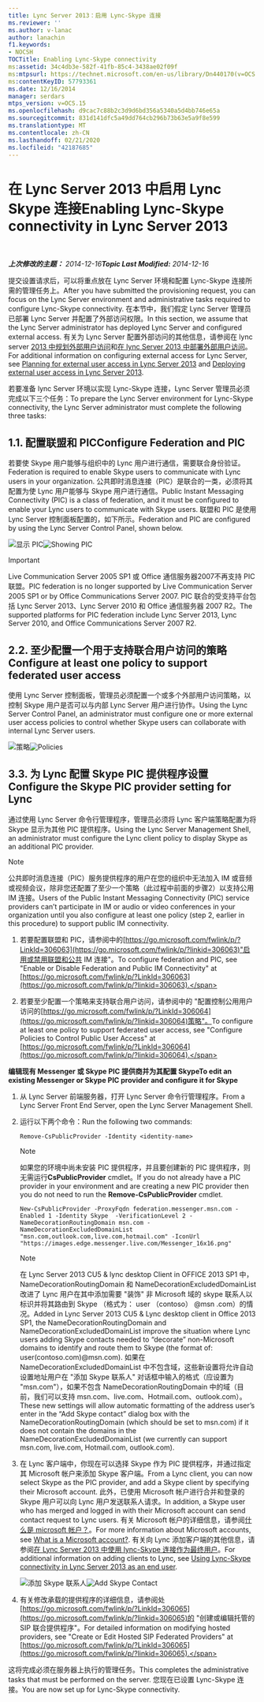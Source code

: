 ```yaml
---
title: Lync Server 2013：启用 Lync-Skype 连接
ms.reviewer: ''
ms.author: v-lanac
author: lanachin
f1.keywords:
- NOCSH
TOCTitle: Enabling Lync-Skype connectivity
ms:assetid: 34c4db3e-582f-41fb-85c4-3438ae02f09f
ms:mtpsurl: https://technet.microsoft.com/en-us/library/Dn440170(v=OCS.15)
ms:contentKeyID: 57793361
ms.date: 12/16/2014
manager: serdars
mtps_version: v=OCS.15
ms.openlocfilehash: d9cac7c88b2c3d9d6bd356a5340a5d4bb746e65a
ms.sourcegitcommit: 831d141dfc5a49dd764cb296b73b63e5a9f8e599
ms.translationtype: MT
ms.contentlocale: zh-CN
ms.lasthandoff: 02/21/2020
ms.locfileid: "42187685"
---
```

<div data-xmlns="http://www.w3.org/1999/xhtml">

<div class="topic" data-xmlns="http://www.w3.org/1999/xhtml" data-msxsl="urn:schemas-microsoft-com:xslt" data-cs="https://msdn.microsoft.com/">

<div data-asp="https://msdn2.microsoft.com/asp">

# <a name="enabling-lync-skype-connectivity-in-lync-server-2013"></a><span data-ttu-id="9b881-102">在 Lync Server 2013 中启用 Lync Skype 连接</span><span class="sxs-lookup"><span data-stu-id="9b881-102">Enabling Lync-Skype connectivity in Lync Server 2013</span></span>

</div>

<div id="mainSection">

<div id="mainBody">

<span> </span>

<span data-ttu-id="9b881-103">_**上次修改的主题：** 2014-12-16_</span><span class="sxs-lookup"><span data-stu-id="9b881-103">_**Topic Last Modified:** 2014-12-16_</span></span>

<span data-ttu-id="9b881-104">提交设置请求后，可以将重点放在 Lync Server 环境和配置 Lync-Skype 连接所需的管理任务上。</span><span class="sxs-lookup"><span data-stu-id="9b881-104">After you have submitted the provisioning request, you can focus on the Lync Server environment and administrative tasks required to configure Lync-Skype connectivity.</span></span> <span data-ttu-id="9b881-105">在本节中，我们假定 Lync Server 管理员已部署 Lync Server 并配置了外部访问权限。</span><span class="sxs-lookup"><span data-stu-id="9b881-105">In this section, we assume that the Lync Server administrator has deployed Lync Server and configured external access.</span></span> <span data-ttu-id="9b881-106">有关为 Lync Server 配置外部访问的其他信息，请参阅在 lync server [2013 中规划外部用户访问](lync-server-2013-planning-for-external-user-access.md)和[在 lync Server 2013 中部署外部用户访问](lync-server-2013-deploying-external-user-access.md)。</span><span class="sxs-lookup"><span data-stu-id="9b881-106">For additional information on configuring external access for Lync Server, see [Planning for external user access in Lync Server 2013](lync-server-2013-planning-for-external-user-access.md) and [Deploying external user access in Lync Server 2013](lync-server-2013-deploying-external-user-access.md).</span></span>

<span data-ttu-id="9b881-107">若要准备 lync Server 环境以实现 Lync-Skype 连接，Lync Server 管理员必须完成以下三个任务：</span><span class="sxs-lookup"><span data-stu-id="9b881-107">To prepare the Lync Server environment for Lync-Skype connectivity, the Lync Server administrator must complete the following three tasks:</span></span>

<div>

## <a name="1-configure-federation-and-pic"></a><span data-ttu-id="9b881-108">1\.</span><span class="sxs-lookup"><span data-stu-id="9b881-108">1\.</span></span> <span data-ttu-id="9b881-109">配置联盟和 PIC</span><span class="sxs-lookup"><span data-stu-id="9b881-109">Configure Federation and PIC</span></span>

<span data-ttu-id="9b881-110">若要使 Skype 用户能够与组织中的 Lync 用户进行通信，需要联合身份验证。</span><span class="sxs-lookup"><span data-stu-id="9b881-110">Federation is required to enable Skype users to communicate with Lync users in your organization.</span></span> <span data-ttu-id="9b881-111">公共即时消息连接（PIC）是联合的一类，必须将其配置为使 Lync 用户能够与 Skype 用户进行通信。</span><span class="sxs-lookup"><span data-stu-id="9b881-111">Public Instant Messaging Connectivity (PIC) is a class of federation, and it must be configured to enable your Lync users to communicate with Skype users.</span></span> <span data-ttu-id="9b881-112">联盟和 PIC 是使用 Lync Server 控制面板配置的，如下所示。</span><span class="sxs-lookup"><span data-stu-id="9b881-112">Federation and PIC are configured by using the Lync Server Control Panel, shown below.</span></span>

<span data-ttu-id="9b881-113">![显示 PIC](images/Dn440170.451b94e3-0b38-488c-835f-1f25690e8074(OCS.15).jpg "显示 PIC")</span><span class="sxs-lookup"><span data-stu-id="9b881-113">![Showing PIC](images/Dn440170.451b94e3-0b38-488c-835f-1f25690e8074(OCS.15).jpg "Showing PIC")</span></span>

<div>


> [!IMPORTANT]  
> <span data-ttu-id="9b881-114">Live Communication Server 2005 SP1 或 Office 通信服务器2007不再支持 PIC 联盟。</span><span class="sxs-lookup"><span data-stu-id="9b881-114">PIC federation is no longer supported by Live Communication Server 2005 SP1 or by Office Communications Server 2007.</span></span> <span data-ttu-id="9b881-115">PIC 联合的受支持平台包括 Lync Server 2013、Lync Server 2010 和 Office 通信服务器 2007 R2。</span><span class="sxs-lookup"><span data-stu-id="9b881-115">The supported platforms for PIC federation include Lync Server 2013, Lync Server 2010, and Office Communications Server 2007 R2.</span></span>



</div>

</div>

<div>

## <a name="2-configure-at-least-one-policy-to-support-federated-user-access"></a><span data-ttu-id="9b881-116">2\.</span><span class="sxs-lookup"><span data-stu-id="9b881-116">2\.</span></span> <span data-ttu-id="9b881-117">至少配置一个用于支持联合用户访问的策略</span><span class="sxs-lookup"><span data-stu-id="9b881-117">Configure at least one policy to support federated user access</span></span>

<span data-ttu-id="9b881-118">使用 Lync Server 控制面板，管理员必须配置一个或多个外部用户访问策略，以控制 Skype 用户是否可以与内部 Lync Server 用户进行协作。</span><span class="sxs-lookup"><span data-stu-id="9b881-118">Using the Lync Server Control Panel, an administrator must configure one or more external user access policies to control whether Skype users can collaborate with internal Lync Server users.</span></span>

<span data-ttu-id="9b881-119">![策略](images/Dn440170.8fd46ad1-9749-422c-8c47-c16ac9032cdb(OCS.15).jpg "策略")</span><span class="sxs-lookup"><span data-stu-id="9b881-119">![Policies](images/Dn440170.8fd46ad1-9749-422c-8c47-c16ac9032cdb(OCS.15).jpg "Policies")</span></span>

</div>

<div>

## <a name="3-configure-the-skype-pic-provider-setting-for-lync"></a><span data-ttu-id="9b881-120">3\.</span><span class="sxs-lookup"><span data-stu-id="9b881-120">3\.</span></span> <span data-ttu-id="9b881-121">为 Lync 配置 Skype PIC 提供程序设置</span><span class="sxs-lookup"><span data-stu-id="9b881-121">Configure the Skype PIC provider setting for Lync</span></span>

<span data-ttu-id="9b881-122">通过使用 Lync Server 命令行管理程序，管理员必须将 Lync 客户端策略配置为将 Skype 显示为其他 PIC 提供程序。</span><span class="sxs-lookup"><span data-stu-id="9b881-122">Using the Lync Server Management Shell, an administrator must configure the Lync client policy to display Skype as an additional PIC provider.</span></span>

<div>


> [!NOTE]  
> <span data-ttu-id="9b881-123">公共即时消息连接（PIC）服务提供程序的用户在您的组织中无法加入 IM 或音频或视频会议，除非您还配置了至少一个策略（此过程中前面的步骤2）以支持公用 IM 连接。</span><span class="sxs-lookup"><span data-stu-id="9b881-123">Users of the Public Instant Messaging Connectivity (PIC) service providers can’t participate in IM or audio or video conferences in your organization until you also configure at least one policy (step 2, earlier in this procedure) to support public IM connectivity.</span></span>



</div>

1.  <span data-ttu-id="9b881-124">若要配置联盟和 PIC，请参阅中的[https://go.microsoft.com/fwlink/p/?LinkId=306063](https://go.microsoft.com/fwlink/p/?linkid=306063)"启用或禁用联盟和公共 IM 连接"。</span><span class="sxs-lookup"><span data-stu-id="9b881-124">To configure federation and PIC, see "Enable or Disable Federation and Public IM Connectivity" at [https://go.microsoft.com/fwlink/p/?LinkId=306063](https://go.microsoft.com/fwlink/p/?linkid=306063).</span></span>

2.  <span data-ttu-id="9b881-125">若要至少配置一个策略来支持联合用户访问，请参阅中的 "配置控制公用用户访问的[https://go.microsoft.com/fwlink/p/?LinkId=306064](https://go.microsoft.com/fwlink/p/?linkid=306064)策略"。</span><span class="sxs-lookup"><span data-stu-id="9b881-125">To configure at least one policy to support federated user access, see "Configure Policies to Control Public User Access" at [https://go.microsoft.com/fwlink/p/?LinkId=306064](https://go.microsoft.com/fwlink/p/?linkid=306064).</span></span>

<span data-ttu-id="9b881-126">**编辑现有 Messenger 或 Skype PIC 提供商并为其配置 Skype**</span><span class="sxs-lookup"><span data-stu-id="9b881-126">**To edit an existing Messenger or Skype PIC provider and configure it for Skype**</span></span>

1.  <span data-ttu-id="9b881-127">从 Lync Server 前端服务器，打开 Lync Server 命令行管理程序。</span><span class="sxs-lookup"><span data-stu-id="9b881-127">From a Lync Server Front End Server, open the Lync Server Management Shell.</span></span>

2.  <span data-ttu-id="9b881-128">运行以下两个命令：</span><span class="sxs-lookup"><span data-stu-id="9b881-128">Run the following two commands:</span></span>
    
    `Remove-CsPublicProvider -Identity <identity-name>`
    
    <div>
    

    > [!NOTE]  
    > <span data-ttu-id="9b881-129">如果您的环境中尚未安装 PIC 提供程序，并且要创建新的 PIC 提供程序，则无需运行<STRONG>CsPublicProvider</STRONG> cmdlet。</span><span class="sxs-lookup"><span data-stu-id="9b881-129">If you do not already have a PIC provider in your environment and are creating a new PIC provider then you do not need to run the <STRONG>Remove-CsPublicProvider</STRONG> cmdlet.</span></span>

    
    </div>
    
    `New-CsPublicProvider -ProxyFqdn federation.messenger.msn.com -Enabled 1 -Identity Skype  -VerificationLevel 2 -NameDecorationRoutingDomain msn.com -NameDecorationExcludedDomainList "msn.com,outlook.com,live.com,hotmail.com" -IconUrl "https://images.edge.messenger.live.com/Messenger_16x16.png"`
    
    <div>
    

    > [!NOTE]  
    > <span data-ttu-id="9b881-130">在 Lync Server 2013 CU5 &amp; lync desktop Client in OFFICE 2013 SP1 中，NameDecorationRoutingDomain 和 NameDecorationExcludedDomainList 改进了 Lync 用户在其中添加需要 "装饰" 非 Microsoft 域的 skype 联系人以标识并将其路由到 Skype （格式为： user （contoso） @msn .com）的情况。</span><span class="sxs-lookup"><span data-stu-id="9b881-130">Added in Lync Server 2013 CU5 &amp; Lync desktop client in Office 2013 SP1, the NameDecorationRoutingDomain and NameDecorationExcludedDomainList improve the situation where Lync users adding Skype contacts needed to “decorate” non-Microsoft domains to identify and route them to Skype (the format of: user(contoso.com)@msn.com).</span></span> <span data-ttu-id="9b881-131">如果在 NameDecorationExcludedDomainList 中不包含域，这些新设置将允许自动设置地址用户在 "添加 Skype 联系人" 对话框中输入的格式（应设置为 "msn.com"），如果不包含 NameDecorationRoutingDomain 中的域（目前，我们可以支持 msn.com、live.com、Hotmail.com、outlook.com）。</span><span class="sxs-lookup"><span data-stu-id="9b881-131">These new settings will allow automatic formatting of the address user’s enter in the “Add Skype contact” dialog box with the NameDecorationRoutingDomain (which should be set to msn.com) if it does not contain the domains in the NameDecorationExcludedDomainList (we currently can support msn.com, live.com, Hotmail.com, outlook.com).</span></span>

    
    </div>

3.  <span data-ttu-id="9b881-132">在 Lync 客户端中，你现在可以选择 Skype 作为 PIC 提供程序，并通过指定其 Microsoft 帐户来添加 Skype 客户端。</span><span class="sxs-lookup"><span data-stu-id="9b881-132">From a Lync client, you can now select Skype as the PIC provider, and add a Skype client by specifying their Microsoft account.</span></span> <span data-ttu-id="9b881-133">此外，已使用 Microsoft 帐户进行合并和登录的 Skype 用户可以向 Lync 用户发送联系人请求。</span><span class="sxs-lookup"><span data-stu-id="9b881-133">In addition, a Skype user who has merged and logged in with their Microsoft account can send contact request to Lync users.</span></span> <span data-ttu-id="9b881-134">有关 Microsoft 帐户的详细信息，请参阅[什么是 microsoft 帐户？](https://support.skype.com/en/faq/fa12059/what-is-a-microsoft-account)。</span><span class="sxs-lookup"><span data-stu-id="9b881-134">For more information about Microsoft accounts, see [What is a Microsoft account?](https://support.skype.com/en/faq/fa12059/what-is-a-microsoft-account).</span></span> <span data-ttu-id="9b881-135">有关向 Lync 添加客户端的其他信息，请参阅[在 Lync Server 2013 中使用 lync-Skype 连接作为最终用户](lync-server-2013-using-lync-skype-connectivity-as-an-end-user.md)。</span><span class="sxs-lookup"><span data-stu-id="9b881-135">For additional information on adding clients to Lync, see [Using Lync-Skype connectivity in Lync Server 2013 as an end user](lync-server-2013-using-lync-skype-connectivity-as-an-end-user.md).</span></span>
    
    <span data-ttu-id="9b881-136">![添加 Skype 联系人](images/Dn440170.df0e6ed9-2374-4dfa-a815-87281989487c(OCS.15).jpg "添加 Skype 联系人")</span><span class="sxs-lookup"><span data-stu-id="9b881-136">![Add Skype Contact](images/Dn440170.df0e6ed9-2374-4dfa-a815-87281989487c(OCS.15).jpg "Add Skype Contact")</span></span>

4.  <span data-ttu-id="9b881-137">有关修改承载的提供程序的详细信息，请参阅处[https://go.microsoft.com/fwlink/p/?LinkId=306065](https://go.microsoft.com/fwlink/p/?linkid=306065)的 "创建或编辑托管的 SIP 联合提供程序"。</span><span class="sxs-lookup"><span data-stu-id="9b881-137">For detailed information on modifying hosted providers, see "Create or Edit Hosted SIP Federated Providers" at [https://go.microsoft.com/fwlink/p/?LinkId=306065](https://go.microsoft.com/fwlink/p/?linkid=306065).</span></span>

<span data-ttu-id="9b881-138">这将完成必须在服务器上执行的管理任务。</span><span class="sxs-lookup"><span data-stu-id="9b881-138">This completes the administrative tasks that must be performed on the server.</span></span> <span data-ttu-id="9b881-139">您现在已设置 Lync-Skype 连接。</span><span class="sxs-lookup"><span data-stu-id="9b881-139">You are now set up for Lync-Skype connectivity.</span></span>

</div>

</div>

<span> </span>

</div>

</div>

</div>

